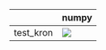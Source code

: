 |           | numpy                                                                                                                                                              |
|:----------|:-------------------------------------------------------------------------------------------------------------------------------------------------------------------|
| test_kron | <a href="https://github.com/unifyai/ivy/actions/runs/3583558409" rel="noopener noreferrer" target="_blank"><img src=https://img.shields.io/badge/-failure-red></a> |